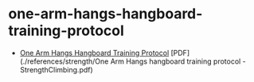 # one-arm-hangs-hangboard-training-protocol


* [One Arm Hangs Hangboard Training Protocol](https://strengthclimbing.com/one-arm-hangs-hangboard-training-protocol/) [PDF](./references/strength/One Arm Hangs hangboard training protocol - StrengthClimbing.pdf)